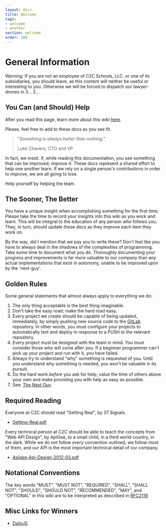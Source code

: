```yaml
---
layout: docs
title: Welcome
tags: 
- welcome
- another
section: welcome
order: 100
---
```


# General Information

Warning: If you are not an employee of C2C Schools, LLC. or one of its subsidiaries, 
you should leave, as this content will neither be useful or interesting to you.
Otherwise we will be forced to dispatch our lawyer-drones in 3... 2...

## You Can (and Should) Help

After you read this page, learn more about this wiki [here](md/tools/devwiki/index.md).

Please, feel free to add to these docs as you see fit.  

> "_Something is always better than nothing._"
>
> Luke Chavers, CTO and VP

In fact, we insist.  If, while reading this documentation, you see something 
that can be improved; _improve it_.  These docs represent a shared effort to 
help one another learn.  If we rely on a single person's contributions in order 
to improve, we are all going to lose.

Help yourself by helping the team.

## The Sooner, The Better

You have a unique insight when accomplishing something for the first time.  Please
take the time to record your insights into this wiki as you work and learn.  This 
will be integral to the education of any person who follows you.  They, in turn,
should update these docs as they improve each item they work on.  

By the way, did I mention that we pay you to write these?  Don't feel like you 
have to always deal in the shadows of the complexities of programming.  Take some 
time to document what you do.  Thoroughly documenting your progress and improvements
is far more valuable to our company than any actual implementations that exist in
autonomy, unable to be improved upon by the 'next-guy'.

## Golden Rules

Some general statements that almost always apply to everything we do:

1. The only thing acceptable is the best thing imaginable.
2. Don't take the easy road; make the hard road easy.
3. Every project we create should be capable of being updated, immediately, by
simply pushing new source code to the [GitLab](/md/tools/gitlab/index.md) repository.  In other words, you
must configure your projects to automatically test and deploy in response to a
PUSH to the relevant repository.
4. Every project must be designed with the team in mind.  You _must_ consider those 
who will come after you.  If a beginner programmer can't pick up your project and 
run with it, you have failed.
5. Always try to understand "why" something is requested of you.  Until you understand
why something is needed, you won't be valuable in its pursuit.
6. Do the hard work _before_ you ask for help; value the time of others above your 
own and make providing you with help as easy as possible.
7. See: [The Next Guy](/md/conventions/terms.md#The_Next_Guy_-_Your_Actual_Boss).


## Required Reading

Everyone at C2C should read "Getting Real", by 37 Signals.

* [Getting-Real.pdf](/downloads/ebooks/Getting-Real.pdf)
   
Every technical person at C2C should be able to teach the concepts from 
"Web API Design", by ApiGee, to a small child, in a third world country, in
the dark.  While we do not follow _every_ convention outlined, we follow most of
them, and our API is the most important technical detail of our company.

* [Apigee-Api-Design-2012-03.pdf](/downloads/ebooks/Apigee-Api-Design-2012-03.pdf)


## Notational Conventions

The key words "MUST", "MUST NOT", "REQUIRED", "SHALL", "SHALL NOT", "SHOULD", 
"SHOULD NOT", "RECOMMENDED", "MAY", and "OPTIONAL" in this wiki are to be 
interpreted as described in [RFC2119](https://www.ietf.org/rfc/rfc2119).


## Misc Links for Winners

* [DailyJS](http://dailyjs.com/)
